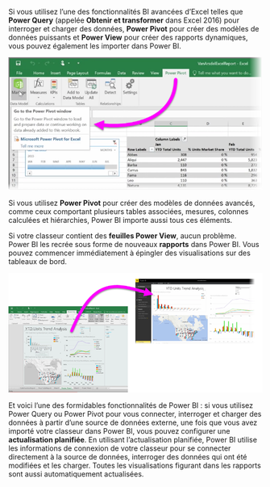 Si vous utilisez l’une des fonctionnalités BI avancées d’Excel telles que **Power Query** (appelée **Obtenir et transformer** dans Excel 2016) pour interroger et charger des données, **Power Pivot** pour créer des modèles de données puissants et **Power View** pour créer des rapports dynamiques, vous pouvez également les importer dans Power BI.

![](media/5-3-import-powerpivot-powerview/5-3_1.png)

Si vous utilisez **Power Pivot** pour créer des modèles de données avancés, comme ceux comportant plusieurs tables associées, mesures, colonnes calculées et hiérarchies, Power BI importe aussi tous ces éléments.

Si votre classeur contient des **feuilles Power View**, aucun problème. Power BI les recrée sous forme de nouveaux **rapports** dans Power BI. Vous pouvez commencer immédiatement à épingler des visualisations sur des tableaux de bord.

![](media/5-3-import-powerpivot-powerview/5-3_2.png)

Et voici l’une des formidables fonctionnalités de Power BI : si vous utilisez Power Query ou Power Pivot pour vous connecter, interroger et charger des données à partir d’une source de données externe, une fois que vous avez importé votre classeur dans Power BI, vous pouvez configurer une **actualisation planifiée**. En utilisant l’actualisation planifiée, Power BI utilise les informations de connexion de votre classeur pour se connecter directement à la source de données, interroger des données qui ont été modifiées et les charger. Toutes les visualisations figurant dans les rapports sont aussi automatiquement actualisées.

